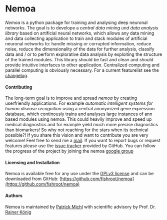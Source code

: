 Nemoa
========

*Nemoa* is a python package for training and analysing deep neuronal networks. The goal is to develope a *central data mining und data analysis library* based on artificial neural networks, which allows any data mining and data collecting application to train and stack modules of artificial neuronal networks to: handle missing or corrupted information, reduce noise, reduce the dimensionality of the data for further analysis, classify data and / or to perform explorative data analysis by exploiting the structure of the trained modules. This library should be fast and clean and should provide intuitive interfaces to other application. Centralized computing and parallel computing is obviously necessary. For a current featurelist see the [changelog](https://github.com/fishroot/metapath/blob/master/changelog.md).

#### Contributing ####
The long-term goal is to improve and spread *nemoa* by creating userfriendly applications. For example *automatic intelligent systems for human disease recognition* using a central anonymized gene expression database, which continously trains and analyses large instances of ann based modules using nemoa. This could heavily improve and speed up medical diagnostics and for example yield much more precise diagnostics than biomarkers! So why not reaching for the stars when its technical possible?! If you share this vision and want to contribute you are very welcome! Feel free to send me a [mail](https://www.mathi.uni-heidelberg.de/~pmichl/). If you want to report bugs or request features please use the [issue tracker](https://github.com/fishroot/nemoa/issues) provided by GitHub. You can follow the progress of the project by joining the nemoa [google group](http://groups.google.com/group/nemoa)

#### Licensing and Installation ####
Nemoa is available free for any use under the [GPLv3 license](https://www.gnu.org/licenses/gpl.html) and can be downloaded from GitHub: [https://github.com/fishroot/nemoa](https://github.com/fishroot/nemoa)

#### Authors ####
Nemoa is maintained by [Patrick Michl](https://www.mathi.uni-heidelberg.de/~pmichl/) with
scientific advisory by Prof. Dr. [Rainer König](http://ibios.dkfz.de/tbi/index.php/network-modeling/people/34-koenig)
